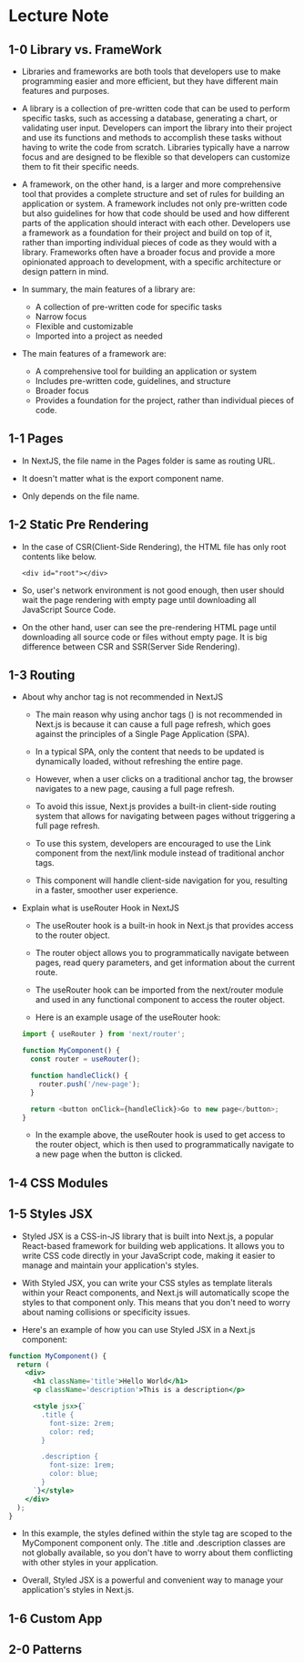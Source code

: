 # Lecture Note

## 1-0 Library vs. FrameWork

- Libraries and frameworks are both tools that developers use to make programming easier and more efficient, but they have different main features and purposes.

- A library is a collection of pre-written code that can be used to perform specific tasks, such as accessing a database, generating a chart, or validating user input. Developers can import the library into their project and use its functions and methods to accomplish these tasks without having to write the code from scratch. Libraries typically have a narrow focus and are designed to be flexible so that developers can customize them to fit their specific needs.

- A framework, on the other hand, is a larger and more comprehensive tool that provides a complete structure and set of rules for building an application or system. A framework includes not only pre-written code but also guidelines for how that code should be used and how different parts of the application should interact with each other. Developers use a framework as a foundation for their project and build on top of it, rather than importing individual pieces of code as they would with a library. Frameworks often have a broader focus and provide a more opinionated approach to development, with a specific architecture or design pattern in mind.

- In summary, the main features of a library are:

  - A collection of pre-written code for specific tasks
  - Narrow focus
  - Flexible and customizable
  - Imported into a project as needed

- The main features of a framework are:

  - A comprehensive tool for building an application or system
  - Includes pre-written code, guidelines, and structure
  - Broader focus
  - Provides a foundation for the project, rather than individual pieces of code.

## 1-1 Pages

- In NextJS, the file name in the Pages folder is same as routing URL.

- It doesn't matter what is the export component name.

- Only depends on the file name.

## 1-2 Static Pre Rendering

- In the case of CSR(Client-Side Rendering), the HTML file has only root contents like below.

  ```
  <div id="root"></div>
  ```

- So, user's network environment is not good enough, then user should wait the page rendering with empty page until downloading all JavaScript Source Code.

- On the other hand, user can see the pre-rendering HTML page until downloading all source code or files without empty page. It is big difference between CSR and SSR(Server Side Rendering).

## 1-3 Routing

- About why anchor tag is not recommended in NextJS

  - The main reason why using anchor tags (<a>) is not recommended in Next.js is because it can cause a full page refresh, which goes against the principles of a Single Page Application (SPA).

  - In a typical SPA, only the content that needs to be updated is dynamically loaded, without refreshing the entire page.

  - However, when a user clicks on a traditional anchor tag, the browser navigates to a new page, causing a full page refresh.

  - To avoid this issue, Next.js provides a built-in client-side routing system that allows for navigating between pages without triggering a full page refresh.

  - To use this system, developers are encouraged to use the Link component from the next/link module instead of traditional anchor tags.

  - This component will handle client-side navigation for you, resulting in a faster, smoother user experience.

- Explain what is useRouter Hook in NextJS

  - The useRouter hook is a built-in hook in Next.js that provides access to the router object.

  - The router object allows you to programmatically navigate between pages, read query parameters, and get information about the current route.

  - The useRouter hook can be imported from the next/router module and used in any functional component to access the router object.

  - Here is an example usage of the useRouter hook:

  ```javascript
  import { useRouter } from 'next/router';

  function MyComponent() {
    const router = useRouter();

    function handleClick() {
      router.push('/new-page');
    }

    return <button onClick={handleClick}>Go to new page</button>;
  }
  ```

  - In the example above, the useRouter hook is used to get access to the router object, which is then used to programmatically navigate to a new page when the button is clicked.

## 1-4 CSS Modules

## 1-5 Styles JSX

- Styled JSX is a CSS-in-JS library that is built into Next.js, a popular React-based framework for building web applications. It allows you to write CSS code directly in your JavaScript code, making it easier to manage and maintain your application's styles.

- With Styled JSX, you can write your CSS styles as template literals within your React components, and Next.js will automatically scope the styles to that component only. This means that you don't need to worry about naming collisions or specificity issues.

- Here's an example of how you can use Styled JSX in a Next.js component:

```jsx
function MyComponent() {
  return (
    <div>
      <h1 className='title'>Hello World</h1>
      <p className='description'>This is a description</p>

      <style jsx>{`
        .title {
          font-size: 2rem;
          color: red;
        }

        .description {
          font-size: 1rem;
          color: blue;
        }
      `}</style>
    </div>
  );
}
```

- In this example, the styles defined within the style tag are scoped to the MyComponent component only. The .title and .description classes are not globally available, so you don't have to worry about them conflicting with other styles in your application.

- Overall, Styled JSX is a powerful and convenient way to manage your application's styles in Next.js.

## 1-6 Custom App

## 2-0 Patterns
